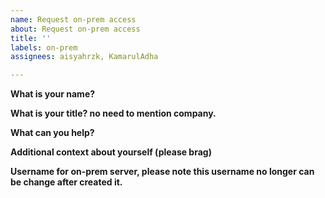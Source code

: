 ```yaml
---
name: Request on-prem access
about: Request on-prem access
title: ''
labels: on-prem
assignees: aisyahrzk, KamarulAdha

---
```


**What is your name?**

**What is your title? no need to mention company.**

**What can you help?**

**Additional context about yourself (please brag)**

**Username for on-prem server, please note this username no longer can be change after created it.**
